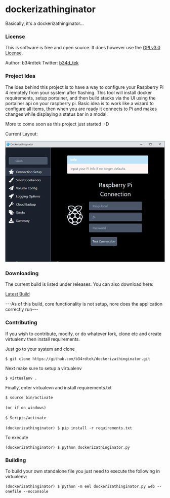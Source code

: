 # dockerizathinginator

Basically, it's a dockerizathinginator...


### [](#header-3) License

This is software is free and open source. It does however use the [GPLv3.0 License](https://www.gnu.org/licenses/gpl-3.0.en.html). 

Author: b34rdtek
Twitter: [b34d_tek](https://twitter.com/b34d_tek)

### [](#header-3) Project Idea

The idea behind this project is to have a way to configure your Raspberry Pi 4 remotely from your system after flashing. This tool will install docker requirements, setup portainer, and then build stacks via the UI using the portainer api on your raspberry pi. Basic idea is to work like a wizard to configure all items, then when you are ready it connects to Pi and makes changes while displaying a status bar in a modal.

More to come soon as this project just started :-D

Current Layout:

![alt text](web/img/dockerizathinginator.png "Current Layout")

### [](#header-3) Downloading
The current build is listed under releases. You can also download here:

[Latest Build](https://github.com/b34rdtek/dockerizathinginator/releases/download/ALPHA/dockerizathinginator.exe)

---As of this build, core functionality is not setup, nore does the application correctly run---

### [](#header-3) Contributing

If you wish to contribute, modify, or do whatever fork, clone etc and create virtualenv then install requirements.

Just go to your system and clone

```
$ git clone https://github.com/b34rdtek/dockerizathinginator.git
```

Next make sure to setup a virtualenv

```
$ virtualenv .
```

Finally, enter virtualevn and install requirements.txt

```
$ source bin/activate

(or if on windows)

$ Scripts/activate

(dockerizathinginator) $ pip install -r requirements.txt
```

To execute

```
(dockerizathinginator) $ python dockerizathinginator.py
```

### [](#header-3) Building

To build your own standalone file you just need to execute the following in virtualenv:

```
(dockerizathinginator) $ python -m eel dockerizathinginator.py web --onefile --noconsole
```
